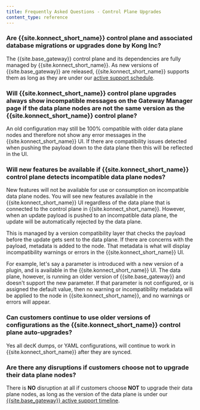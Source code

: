 ```yaml
---
title: Frequently Asked Questions - Control Plane Upgrades
content_type: reference
---
```




### Are {{site.konnect_short_name}} control plane and associated database migrations or upgrades done by Kong Inc?

The {{site.base_gateway}} control plane and its dependencies are fully managed by {{site.konnect_short_name}}. As new versions of {{site.base_gateway}} are released, {{site.konnect_short_name}} supports them as long as they are under our [active support schedule](/gateway/latest/support-policy/#version-support-for-kong-gateway-enterprise/).


### Will {{site.konnect_short_name}} control plane upgrades always show incompatible messages on the Gateway Manager page if the data plane nodes are not the same version as the {{site.konnect_short_name}} control plane?

An old configuration may still be 100% compatible with older data plane nodes and therefore not show any error messages in the {{site.konnect_short_name}} UI. If there are compatibility issues detected when pushing the payload down to the data plane then this will be reflected in the UI.

### Will new features be available if {{site.konnect_short_name}} control plane detects incompatible data plane nodes?

New features will not be available for use or consumption on incompatible data plane nodes. You will see new features available in the {{site.konnect_short_name}} UI regardless of the data plane that is connected to the control plane in {{site.konnect_short_name}}. However, when an update payload is pushed to an incompatible data plane, the update will be automatically rejected by the data plane. 

This is managed by a version compatibility layer that checks the payload before the update gets sent to the data plane. If there are concerns with the payload, metadata is added to the node. That metadata is what will display incompatibility warnings or errors in the {{site.konnect_short_name}} UI. 

For example, let's say a parameter is introduced with a new version of a plugin, and is available in the {{site.konnect_short_name}} UI. The data plane, however, is running an older version of {{site.base_gateway}} and doesn't support the new parameter. If that parameter is not configured, or is assigned the default value, then no warning or incompatibility metadata will be applied to the node in {{site.konnect_short_name}}, and no warnings or errors will appear.

###  Can customers continue to use older versions of configurations as the {{site.konnect_short_name}} control plane auto-upgrades?

Yes all decK dumps, or YAML configurations, will continue to work in {{site.konnect_short_name}} after they are synced.

### Are there any disruptions if customers choose not to upgrade their data plane nodes?

There is **NO** disruption at all if customers choose **NOT** to upgrade their data plane nodes, as long as the version of the data plane is under our [{{site.base_gateway}} active support timeline](/gateway/latest/support-policy/#version-support-for-kong-gateway-enterprise/). 